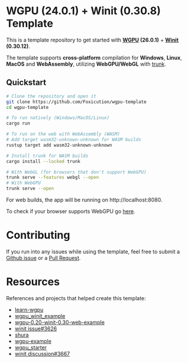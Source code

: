 # WGPU (24.0.1) + Winit (0.30.8) Template

This is a template repository to get started with **[WGPU](https://wgpu.rs/)
(26.0.1)** + **[Winit](https://github.com/rust-windowing/winit) (0.30.12)**.

The template supports **cross-platform** compilation for **Windows**, **Linux**,
**MacOS** and **WebAssembly**, utilizing **WebGPU/WebGL** with
[trunk](https://trunkrs.dev/).

## Quickstart

```sh
# Clone the repository and open it
git clone https://github.com/Foxicution/wgpu-template
cd wgpu-template

# To run natively (Windows/MacOS/Linux)
cargo run

# To run on the web with WebAssembly (WASM)
# Add target wasm32-unknown-unknown for WASM builds
rustup target add wasm32-unknown-unknown

# Install trunk for WASM builds
cargo install --locked trunk

# With WebGL (for browsers that don't support WebGPU)
trunk serve --features webgl --open
# With WebGPU
trunk serve --open
```

For web builds, the app will be running on http://localhost:8080.

To check if your browser supports WebGPU go [here](https://webgpureport.org/).

# Contributing

If you run into any issues while using the template, feel free to submit a
[Github issue](https://github.com/Foxicution/wgpu-template/issues) or a
[Pull Request](https://github.com/Foxicution/wgpu-template).

# Resources

References and projects that helped create this template:

- [learn-wgpu](https://sotrh.github.io/learn-wgpu/)
- [wgpu_winit_example](https://github.com/w4ngzhen/wgpu_winit_example)
- [wgpu-0.20-winit-0.30-web-example](https://github.com/erer1243/wgpu-0.20-winit-0.30-web-example)
- [winit issue#3626](https://github.com/rust-windowing/winit/issues/3626)
- [shura](https://github.com/AndriBaal/shura)
- [wgpu-example](https://github.com/matthewjberger/wgpu-example)
- [wgpu_starter](https://github.com/N3xus8/wgpu_starter)
- [winit discussion#3667](https://github.com/rust-windowing/winit/discussions/3667)

